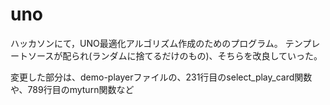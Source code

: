 # uno
ハッカソンにて，UNO最適化アルゴリズム作成のためのプログラム。
テンプレートソースが配られ(ランダムに捨てるだけのもの)、そちらを改良していった。

変更した部分は、demo-playerファイルの、231行目のselect_play_card関数や、789行目のmyturn関数など
